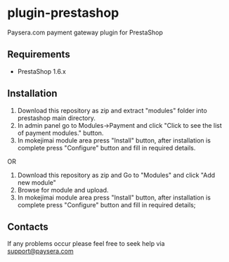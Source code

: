 plugin-prestashop
=================

Paysera.com payment gateway plugin for PrestaShop

Requirements
------------

- PrestaShop 1.6.x

Installation
------------

1. Download this repository as zip and extract "modules" folder into prestashop main directory.
2. In admin panel go to Modules->Payment and click "Click to see the list of payment modules." button.
3. In mokejimai module area press "Install" button, after installation is complete press "Configure" button and fill in required details.


OR

1. Download this repository as zip and Go to "Modules" and click "Add new module"
2. Browse for module and upload.
3. In mokejimai module area press "Install" button, after installation is complete press "Configure" button and fill in required details;

Contacts
--------

If any problems occur please feel free to seek help via support@paysera.com

